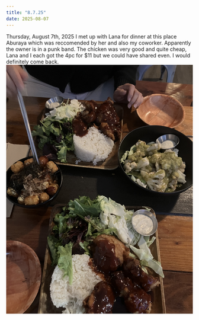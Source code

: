 ```yaml
---
title: "8.7.25"
date: 2025-08-07
---
```


Thursday, August 7th, 2025
I met up with Lana for dinner at this place Aburaya which was reccomended by her
and also my coworker. Apparently the owner is in a punk band. The chicken was very good
and quite cheap, Lana and I each got the 4pc for $11 but we could have shared even.
I would definitely come back.
![Image 1](img1.jpeg)